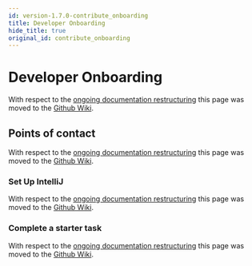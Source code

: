 ```yaml
---
id: version-1.7.0-contribute_onboarding
title: Developer Onboarding
hide_title: true
original_id: contribute_onboarding
---
```


# Developer Onboarding

With respect to the [ongoing documentation restructuring](https://github.com/magma/magma/issues/9848) this page was moved to the [Github Wiki](https://github.com/magma/magma/wiki/Contributor-Guide).

## Points of contact

With respect to the [ongoing documentation restructuring](https://github.com/magma/magma/issues/9848) this page was moved to the [Github Wiki](https://github.com/magma/magma/wiki/Communication-Tools-and-Processes).

### Set Up IntelliJ

With respect to the [ongoing documentation restructuring](https://github.com/magma/magma/issues/9848) this page was moved to the [Github Wiki](https://github.com/magma/magma/wiki/Contributing-Code-with-IntelliJ).

### Complete a starter task

With respect to the [ongoing documentation restructuring](https://github.com/magma/magma/issues/9848) this page was moved to the [Github Wiki](https://github.com/magma/magma/wiki/Contributing-Code).
